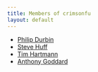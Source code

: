 ```yaml
---
title: Members of crimsonfu
layout: default
---
```

* [Philip Durbin](pdurbin)
* [Steve Huff](shuff)
* [Tim Hartmann](tfhartmann)
* [Anthony Goddard](agoddard)
